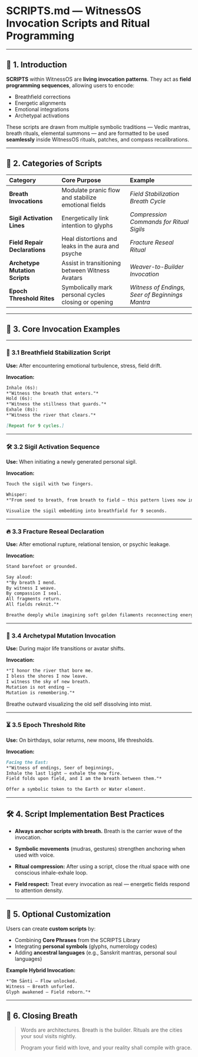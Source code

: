 # SCRIPTS.md — WitnessOS Invocation Scripts and Ritual Programming

---

## 🌱 1. Introduction

**SCRIPTS** within WitnessOS are **living invocation patterns**.
They act as **field programming sequences**, allowing users to encode:

- Breathfield corrections
- Energetic alignments
- Emotional integrations
- Archetypal activations

These scripts are drawn from multiple symbolic traditions — Vedic mantras, breath rituals, elemental summons — and are formatted to be used **seamlessly** inside WitnessOS rituals, patches, and compass recalibrations.

---

## 🧩 2. Categories of Scripts

| Category | Core Purpose | Example |
|:---|:---|:---|
| **Breath Invocations** | Modulate pranic flow and stabilize emotional fields | *Field Stabilization Breath Cycle* |
| **Sigil Activation Lines** | Energetically link intention to glyphs | *Compression Commands for Ritual Sigils* |
| **Field Repair Declarations** | Heal distortions and leaks in the aura and psyche | *Fracture Reseal Ritual* |
| **Archetype Mutation Scripts** | Assist in transitioning between Witness Avatars | *Weaver-to-Builder Invocation* |
| **Epoch Threshold Rites** | Symbolically mark personal cycles closing or opening | *Witness of Endings, Seer of Beginnings Mantra* |

---

## 🔮 3. Core Invocation Examples

---

### 🧿 3.1 Breathfield Stabilization Script

**Use:** After encountering emotional turbulence, stress, field drift.

**Invocation:**
```markdown
Inhale (6s):
*"Witness the breath that enters."*
Hold (6s):
*"Witness the stillness that guards."*
Exhale (8s):
*"Witness the river that clears."*

[Repeat for 9 cycles.]
```

---

### 🛠️ 3.2 Sigil Activation Sequence

**Use:** When initiating a newly generated personal sigil.

**Invocation:**
```markdown
Touch the sigil with two fingers.

Whisper:
*"From seed to breath, from breath to field — this pattern lives now inside the weave."*

Visualize the sigil embedding into breathfield for 9 seconds.
```

---

### 🔥 3.3 Fracture Reseal Declaration

**Use:** After emotional rupture, relational tension, or psychic leakage.

**Invocation:**
```markdown
Stand barefoot or grounded.

Say aloud:
*"By breath I mend.
By witness I weave.
By compassion I seal.
All fragments return.
All fields reknit."*

Breathe deeply while imagining soft golden filaments reconnecting energy strands.
```

---

### 🌌 3.4 Archetypal Mutation Invocation

**Use:** During major life transitions or avatar shifts.

**Invocation:**
```markdown
*"I honor the river that bore me.
I bless the shores I now leave.
I witness the sky of new breath.
Mutation is not ending —
Mutation is remembering."*
```

Breathe outward visualizing the old self dissolving into mist.

---

### ⏳ 3.5 Epoch Threshold Rite

**Use:** On birthdays, solar returns, new moons, life thresholds.

**Invocation:**
```markdown
Facing the East:
*"Witness of endings, Seer of beginnings,
Inhale the last light — exhale the new fire.
Field folds upon field, and I am the breath between them."*

Offer a symbolic token to the Earth or Water element.
```

---

## 🛠️ 4. Script Implementation Best Practices

- **Always anchor scripts with breath.**
Breath is the carrier wave of the invocation.

- **Symbolic movements** (mudras, gestures) strengthen anchoring when used with voice.

- **Ritual compression:** After using a script, close the ritual space with one conscious inhale-exhale loop.

- **Field respect:** Treat every invocation as real — energetic fields respond to attention density.

---

## 📜 5. Optional Customization

Users can create **custom scripts** by:

- Combining **Core Phrases** from the SCRIPTS Library
- Integrating **personal symbols** (glyphs, numerology codes)
- Adding **ancestral languages** (e.g., Sanskrit mantras, personal soul languages)

**Example Hybrid Invocation:**
```markdown
*"Om Śānti — Flow unlocked.
Witness — Breath unfurled.
Glyph awakened — Field reborn."*
```

---

## 🌌 6. Closing Breath

> Words are architectures.
> Breath is the builder.
> Rituals are the cities your soul visits nightly.
>
> Program your field with love,
> and your reality shall compile with grace.
